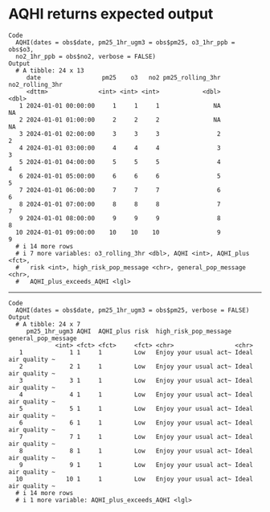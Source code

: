 # AQHI returns expected output

    Code
      AQHI(dates = obs$date, pm25_1hr_ugm3 = obs$pm25, o3_1hr_ppb = obs$o3,
      no2_1hr_ppb = obs$no2, verbose = FALSE)
    Output
      # A tibble: 24 x 13
         date                 pm25    o3   no2 pm25_rolling_3hr no2_rolling_3hr
         <dttm>              <int> <int> <int>            <dbl>           <dbl>
       1 2024-01-01 00:00:00     1     1     1               NA              NA
       2 2024-01-01 01:00:00     2     2     2               NA              NA
       3 2024-01-01 02:00:00     3     3     3                2               2
       4 2024-01-01 03:00:00     4     4     4                3               3
       5 2024-01-01 04:00:00     5     5     5                4               4
       6 2024-01-01 05:00:00     6     6     6                5               5
       7 2024-01-01 06:00:00     7     7     7                6               6
       8 2024-01-01 07:00:00     8     8     8                7               7
       9 2024-01-01 08:00:00     9     9     9                8               8
      10 2024-01-01 09:00:00    10    10    10                9               9
      # i 14 more rows
      # i 7 more variables: o3_rolling_3hr <dbl>, AQHI <int>, AQHI_plus <fct>,
      #   risk <int>, high_risk_pop_message <chr>, general_pop_message <chr>,
      #   AQHI_plus_exceeds_AQHI <lgl>

---

    Code
      AQHI(dates = obs$date, pm25_1hr_ugm3 = obs$pm25, verbose = FALSE)
    Output
      # A tibble: 24 x 7
         pm25_1hr_ugm3 AQHI  AQHI_plus risk  high_risk_pop_message general_pop_message
                 <int> <fct> <fct>     <fct> <chr>                 <chr>              
       1             1 1     1         Low   Enjoy your usual act~ Ideal air quality ~
       2             2 1     1         Low   Enjoy your usual act~ Ideal air quality ~
       3             3 1     1         Low   Enjoy your usual act~ Ideal air quality ~
       4             4 1     1         Low   Enjoy your usual act~ Ideal air quality ~
       5             5 1     1         Low   Enjoy your usual act~ Ideal air quality ~
       6             6 1     1         Low   Enjoy your usual act~ Ideal air quality ~
       7             7 1     1         Low   Enjoy your usual act~ Ideal air quality ~
       8             8 1     1         Low   Enjoy your usual act~ Ideal air quality ~
       9             9 1     1         Low   Enjoy your usual act~ Ideal air quality ~
      10            10 1     1         Low   Enjoy your usual act~ Ideal air quality ~
      # i 14 more rows
      # i 1 more variable: AQHI_plus_exceeds_AQHI <lgl>

